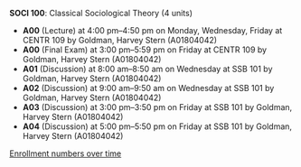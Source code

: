 **SOCI 100**: Classical Sociological Theory (4 units)

- **A00** (Lecture) at 4:00 pm–4:50 pm on Monday, Wednesday, Friday at CENTR 109 by Goldman, Harvey Stern (A01804042)
- **A00** (Final Exam) at 3:00 pm–5:59 pm on Friday at CENTR 109 by Goldman, Harvey Stern (A01804042)
- **A01** (Discussion) at 8:00 am–8:50 am on Wednesday at SSB 101 by Goldman, Harvey Stern (A01804042)
- **A02** (Discussion) at 9:00 am–9:50 am on Wednesday at SSB 101 by Goldman, Harvey Stern (A01804042)
- **A03** (Discussion) at 3:00 pm–3:50 pm on Friday at SSB 101 by Goldman, Harvey Stern (A01804042)
- **A04** (Discussion) at 5:00 pm–5:50 pm on Friday at SSB 101 by Goldman, Harvey Stern (A01804042)

[Enrollment numbers over time](./SOCI100.tsv)
